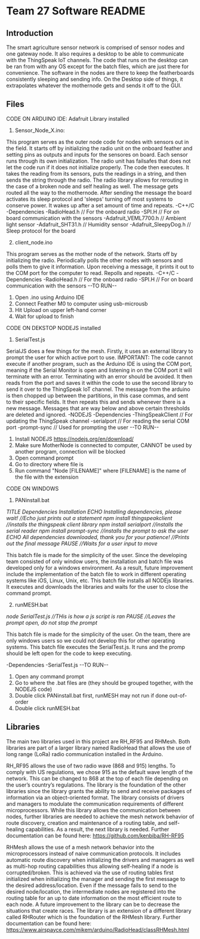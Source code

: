 # Team 27 Software README
## Introduction
The smart agriculture sensor network is comprised of sensor nodes and one gateway node. It also requires a desktop to be able to communicate with the ThingSpeak IoT channels. The code that runs on the desktop can be ran from with any OS except for the batch files, which are just there for convenience. The software in the nodes are there to keep the featherboards consistently sleeping and sending info. On the Desktop side of things, it extrapolates whatever the mothernode gets and sends it off to the GUI.

## Files
CODE ON ARDUINO IDE:
Adafruit Library installed
 1. Sensor_Node_X.ino:
 
This program serves as the outer node code for nodes with sensors out in the field. It starts off by initializing the radio unit on the onboard feather and setting pins as outputs and inputs for the sensores on board. Each sensor runs through its own initialization. The radio unit has failsafes that does not let the code run if it does not initialize properly. The code then executes. It takes the reading from its sensors, puts the readings in a string, and then sends the string through the radio. The radio library allows for rerouting in the case of a broken node and self healing as well. The message gets routed all the way to the mothernode. After sending the message the board activates its sleep protocol and 'sleeps' turning off most systems to conserve power. It wakes up after a set amount of time and repeats.
    -C++/C
    -Dependencies
      -RadioHead.h             // For the onboard radio
      -SPI.H                   // For on board communication with the sensors 
      -Adafruit_VEML7700.h     // Ambient light sensor
      -Adafruit_SHT31.h        // Humidity sensor
      -Adafruit_SleepyDog.h    // Sleep protocol for the board

 2. client_node.ino

This program serves as the mother node of the network. Starts off by initializing the radio. Periodically polls the other nodes with sensors and polls them to give it information. Upon receiving a message, it prints it out to the COM port for the computer to read. Repolls and repeats.
    -C++/C
    -Dependencies
      -RadioHead.h             // For the onboard radio
      -SPI.H                   // For on board communication with the sensors 
--TO RUN--
1. Open .ino using Arduino IDE
2. Connect Feather M0 to computer using usb-microusb
3. Hit Upload on upper left-hand corner
4. Wait for upload to finish

CODE ON DEKSTOP
NODEJS installed
  1. SerialTest.js

SerialJS does a few things for the mesh. Firstly, it uses an external library to prompt the user for which active port to use. IMPORTANT: The code cannot execute if another program, such as the Arduino IDE is using the COM port, meaning if the Serial Monitor is open and listening in on the COM port it will terminate with an error. Terminating with an error should be avoided. It then reads from the port and saves it within the code to use the second library to send it over to the ThingSpeak IoT channel. The message from the arduino is then chopped up between the partitions, in this case commas, and sent to their specific fields. It then repeats this and sends whenever there is a new message. Messages that are way below and above certain thresholds are deleted and ignored.
     -NODEJS
     -Dependencies
        -ThingSpeakClient    // For updating the ThingSpeak channel
        -serialport          // For reading the serial COM port
        -prompt-sync         // Used for prompting the user
--TO RUN--
1. Install NODEJS https://nodejs.org/en/download/
2. Make sure MotherNode is connected to computer, CANNOT be used by another program, connection will be blocked
3. Open command prompt
4. Go to directory where file is
5. Run command "Node [FILENAME]" where [FILENAME] is the name of the file with the extension

CODE ON WINDOWS
1. PANinstall.bat

_TITLE Dependencies Installation
ECHO Installing dependencies, please wait!                              //Echo just prints out a statement
npm install thingspeakclient                                            //installs the thingspeak client library
npm install serialport                                                  //installs the serial reader
npm install prompt-sync                                                 //installs the prompt to ask the user
ECHO All dependencies downloaded, thank you for your patience!          //Prints out the final message
PAUSE                                                                   //Waits for a user input to move_

This batch file is made for the simplicity of the user. Since the developing team consisted of only window users, the installation and batch file was developed only for a windows environment. As a result, future improvement include the implementation of the batch file to work in different operating systems like iOS, Linux, Unix, etc. This batch file installs all NODEjs libraries. It executes and downloads the libraries and waits for the user to close the command prompt.

2. runMESH.bat

_node SerialTest.js                                                     //THis is how a js script is ran
PAUSE                                                                   //Leaves the prompt open, do not stop the prompt_

This batch file is made for the simplicity of the user. On the team, there are only windows users so we could not develop this for other operating systems. This batch file executes the SerialTest.js. It runs and the promp should be left open for the code to keep executing.

  -Dependencies
    -SerialTest.js
--TO RUN--
1. Open any command prompt
2. Go to where the .bat files are (they should be grouped together, with the NODEJS code)
3. Double click PANinstall.bat first, runMESH may not run if done out-of-order
4. Double click runMESH.bat

## Libraries
The main two libraries used in this project are RH_RF95 and RHMesh. Both libraries are part of a larger library named RadioHead that allows the use of long range (LoRa) radio communication installed in the Arduino. 

RH_RF95 allows the use of two radio wave (868 and 915) lengths. To comply with US regulations, we chose 915 as the default wave length of the network. This can be changed to 868 at the top of each file depending on the user’s country’s regulations. The library is the foundation of the other libraries since the library grants the ability to send and receive packages of information via an object-oriented format. The library consists of drivers and managers to modulate the communication requirements of different microprocessors. While this library allows the communication between nodes, further libraries are needed to achieve the mesh network behavior of route discovery, creation and maintenance of a routing table, and self-healing capabilities. As a result, the next library is needed. Further documentation can be found here: https://github.com/kenbiba/RH-RF95 

RHMesh allows the use of a mesh network behavior into the microprocessors instead of naive communication protocols. It includes automatic route discovery when initializing the drivers and managers as well as multi-hop routing capabilities thus allowing self-healing if a node is corrupted/broken. This is achieved via the use of routing tables first initialized when initializing the manager and sending the first message to the desired address/location. Even if the message fails to send to the desired node/location, the intermediate nodes are registered into the routing table for an up to date information on the most efficient route to each node. A future improvement to the library can be to decrease the situations that create races. The library is an extension of a different library called RHRouter which is the foundation of the RHMesh library. Further documentation can be found here: https://www.airspayce.com/mikem/arduino/RadioHead/classRHMesh.html 

